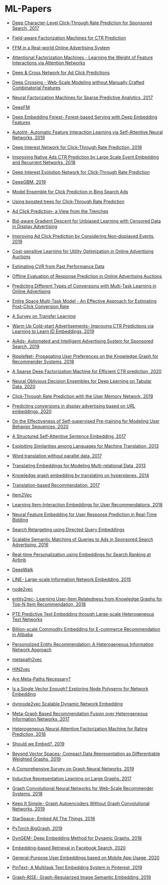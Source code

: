 # ML-Papers
  
* [Deep Character-Level Click-Through Rate Prediction for Sponsored Search, 2017](https://github.com/manjunath5496/ML-Papers/blob/main/Deep%20Character-Level%20Click-Through%20Rate%20Prediction%20for%20Sponsored%20Search.pdf)
* [Field-aware Factorization Machines for CTR Prediction](https://github.com/manjunath5496/ML-Papers/blob/main/%5BFFM%5D%20Field-aware%20Factorization%20Machines%20for%20CTR%20Prediction%20(Criteo%202016).pdf)
* [FFM in a Real-world Online Advertising System](https://github.com/manjunath5496/ML-Papers/blob/main/FFM%20in%20a%20Real-world%20Online%20Advertising%20System%202.pdf)
* [Attentional Factorization Machines - Learning the Weight of Feature Interactions via Attention Networks](https://github.com/manjunath5496/ML-Papers/blob/main/%5BAFM%5D%20Attentional%20Factorization%20Machines%20-%20Learning%20the%20Weight%20of%20Feature%20Interactions%20via%20Attention%20Networks%20(ZJU%202017).pdf)
* [Deep & Cross Network for Ad Click Predictions](https://github.com/manjunath5496/ML-Papers/blob/main/Deep%20%26%20Cross%20Network%20for%20Ad%20Click%20Predictions.pdf)
* [Deep Crossing - Web-Scale Modeling without Manually Crafted Combinatorial Features](https://github.com/manjunath5496/ML-Papers/blob/main/%5BDeep%20Crossing%5D%20Deep%20Crossing%20-%20Web-Scale%20Modeling%20without%20Manually%20Crafted%20Combinatorial%20Features%20(Microsoft%202016).pdf)
* [Neural Factorization Machines for Sparse Predictive Analytics, 2017](https://github.com/manjunath5496/ML-Papers/blob/main/Neural%20Factorization%20Machines%20for%20Sparse%20Predictive%20Analytics.pdf)
* [DeepFM](https://github.com/manjunath5496/ML-Papers/blob/main/DeepFM.pdf)
* [Deep Embedding Forest- Forest-based Serving with Deep Embedding Features](https://github.com/manjunath5496/ML-Papers/blob/main/Deep%20Embedding%20Forest-%20Forest-based%20Serving%20with%20Deep%20Embedding%20Features.pdf)
* [AutoInt- Automatic Feature Interaction Learning via Self-Attentive Neural Networks, 2019](https://github.com/manjunath5496/ML-Papers/blob/main/AutoInt-%20Automatic%20Feature%20Interaction%20Learning%20via%20Self-Attentive%20Neural%20Networks.pdf)
* [Deep Interest Network for Click-Through Rate Prediction, 2018](https://github.com/manjunath5496/ML-Papers/blob/main/Deep%20Interest%20Network%20for%20Click-Through%20Rate%20Prediction.pdf)
* [Improving Native Ads CTR Prediction by Large Scale Event Embedding and Recurrent Networks, 2018](https://github.com/manjunath5496/ML-Papers/blob/main/Improving%20Native%20Ads%20CTR%20Prediction%20by%20Large%20Scale%20Event%20Embedding%20and%20Recurrent%20Networks.pdf)
* [Deep Interest Evolution Network for Click-Through Rate Prediction](https://github.com/manjunath5496/ML-Papers/blob/main/%5BDIEN%5D%20Deep%20Interest%20Evolution%20Network%20for%20Click-Through%20Rate%20Prediction%20(Alibaba%202019).pdf)
* [DeepGBM, 2019](https://github.com/manjunath5496/ML-Papers/blob/main/DeepGBM.pdf)
* [Model Ensemble for Click Prediction in Bing Search Ads](https://github.com/manjunath5496/ML-Papers/blob/main/Model%20Ensemble%20for%20Click%20Prediction%20in%20Bing%20Search%20Ads.pdf)
* [Using boosted trees for Click-Through Rate Prediction](https://github.com/manjunath5496/ML-Papers/blob/main/TrofimovKornetovaTopinskiy-2012-Usingboostedtreesforclick-throughratepredictionforsponsoredsearch.pdf)
* [Ad Click Prediction- a View from the Trenches](https://github.com/manjunath5496/ML-Papers/blob/main/Ad%20Click%20Prediction-%20a%20View%20from%20the%20Trenches%202.pdf)
* [Bid-aware Gradient Descent for Unbiased Learning with Censored Data in Display Advertising](https://github.com/manjunath5496/ML-Papers/blob/main/Bid-aware%20Gradient%20Descent%20for%20Unbiased%20Learning%20with%20Censored%20Data%20in%20Display%20Advertising%202.pdf)
* [Improving Ad Click Prediction by Considering Non-displayed Events, 2019](https://github.com/manjunath5496/ML-Papers/blob/main/Improving%20Ad%20Click%20Prediction%20by%20Considering%20Non-displayed%20Events.pdf)
* [Cost-sensitive Learning for Utility Optimization in Online Advertising Auctions](https://github.com/manjunath5496/ML-Papers/blob/main/Cost-sensitive%20Learning%20for%20Utility%20Optimization%20in%20Online%20Advertising%20Auctions.pdf)
* [Estimating CVR from Past Performance Data](https://github.com/manjunath5496/ML-Papers/blob/main/Estimating%20CVR%20from%20Past%20Performance%20Data.pdf)
* [Offline Evaluation of Response Prediction in Online Advertising Auctions](https://github.com/manjunath5496/ML-Papers/blob/main/Offline%20Evaluation%20of%20Response%20Prediction%20in%20Online%20Advertising%20Auctions.pdf)
* [Predicting Different Types of Conversions with Multi-Task Learning in Online Advertising](https://github.com/manjunath5496/ML-Papers/blob/main/Predicting%20Different%20Types%20of%20Conversions%20with%20Multi-Task%20Learning%20in%20Online%20Advertising%2C%20Camera%20Ready.pdf)
* [Entire Space Multi-Task Model - An Effective Approach for Estimating Post-Click Conversion Rate](https://github.com/manjunath5496/ML-Papers/blob/main/%5BESMM%5D%20Entire%20Space%20Multi-Task%20Model%20-%20An%20Effective%20Approach%20for%20Estimating%20Post-Click%20Conversion%20Rate%20(Alibaba%202018).pdf)
* [A Survey on Transfer Learning](https://github.com/manjunath5496/ML-Papers/blob/main/A%20Survey%20on%20Transfer%20Learning.pdf)
* [Warm Up Cold-start Advertisements- Improving CTR Predictions via Learning to Learn ID Embeddings, 2019](https://github.com/manjunath5496/ML-Papers/blob/main/Warm%20Up%20Cold-start%20Advertisements-%20Improving%20CTR%20Predictions%20via%20Learning%20to%20Learn%20ID%20Embeddings.pdf)
* [AiAds- Automated and Intelligent Advertising System for Sponsored Search, 2019](https://github.com/manjunath5496/ML-Papers/blob/main/AiAds-%20Automated%20and%20Intelligent%20Advertising%20System%20for%20Sponsored%20Search.pdf)
* [RippleNet- Propagating User Preferences on the Knowledge Graph for Recommender Systems, 2018](https://github.com/manjunath5496/ML-Papers/blob/main/RippleNet-%20Propagating%20User%20Preferences%20on%20the%20Knowledge%20Graph%20for%20Recommender%20Systems%202.pdf)
* [A Sparse Deep Factorization Machine for Efficient CTR prediction, 2020](https://github.com/manjunath5496/ML-Papers/blob/main/A%20Sparse%20Deep%20Factorization%20Machine%20for%20Efficient%20CTR%20prediction.pdf)
* [Neural Oblivious Decision Ensembles for Deep Learning on Tabular Data, 2020](https://github.com/manjunath5496/ML-Papers/blob/main/neural_oblivious_decision_ensembles_for_deep_learning_on_tabular_data.pdf)
* [Click-Through Rate Prediction with the User Memory Network, 2019](https://github.com/manjunath5496/ML-Papers/blob/main/Click-Through%20Rate%20Prediction%20with%20the%20User%20Memory%20Network.pdf)
* [Predicting conversions in display advertising based on URL embeddings, 2020](https://github.com/manjunath5496/ML-Papers/blob/main/Predicting%20conversions%20in%20display%20advertising%20based%20on%20URL%20embeddings.pdf)
* [On the Effectiveness of Self-supervised Pre-training for Modeling User Behavior Sequences, 2020](https://github.com/manjunath5496/ML-Papers/blob/main/On%20the%20Effectiveness%20of%20Self-supervised%20Pre-training%20for%20Modeling%20User%20Behavior%20Sequences.pdf)
  

  
* [A Structured Self-Attentive Sentence Embedding, 2017](https://github.com/manjunath5496/ML-Papers/blob/main/A%20Structured%20Self-Attentive%20Sentence%20Embedding.pdf)
* [Exploiting Similarities among Languages for Machine Translation, 2013](https://arxiv.org/pdf/1309.4168.pdf)
* [Word translation without parallel data, 2017](https://github.com/manjunath5496/ML-Papers/blob/main/Word%20translation%20without%20parallel%20data.pdf)
* [Translating Embeddings for Modeling Multi-relational Data, 2013](https://github.com/manjunath5496/ML-Papers/blob/main/Translating%20Embeddings%20for%20Modeling%20Multi-relational%20Data.pdf)
* [Knowledge graph embedding by translating on hyperplanes, 2014](https://github.com/manjunath5496/ML-Papers/blob/main/Knowledge%20Graph%20Embedding%20by%20Translating%20on%20Hyperplanes.pdf)
* [Translation-based Recommendation, 2017](https://github.com/manjunath5496/ML-Papers/blob/main/Translation-based%20Recommendation.pdf)
* [Item2Vec](https://github.com/manjunath5496/ML-Papers/blob/main/Item2Vec.pdf)
* [Learning Item-Interaction Embeddings for User Recommendations, 2018](https://github.com/manjunath5496/ML-Papers/blob/main/Learning%20Item-Interaction%20Embeddings%20for%20User%20Recommendations.pdf)
* [Neural Feature Embedding for User Response Prediction in Real-Time Bidding](https://github.com/manjunath5496/ML-Papers/blob/main/Neural%20Feature%20Embedding%20for%20User%20Response%20Prediction%20in%20Real-Time%20Bidding.pdf)
* [Search Retargeting using Directed Query Embeddings](https://github.com/manjunath5496/ML-Papers/blob/main/Search%20Retargeting%20using%20Directed%20Query%20Embeddings.pdf)
* [Scalable Semantic Matching of Queries to Ads in Sponsored Search Advertising, 2016](https://github.com/manjunath5496/ML-Papers/blob/main/Scalable%20Semantic%20Matching%20of%20Queries%20to%20Ads%20in%20Sponsored%20Search%20Advertising.pdf)
* [Real-time Personalization using Embeddings for Search Ranking at Airbnb](https://github.com/manjunath5496/ML-Papers/blob/main/%5BAirbnb%20Embedding%5D%20Real-time%20Personalization%20using%20Embeddings%20for%20Search%20Ranking%20at%20Airbnb%20(Airbnb%202018).pdf)
* [DeepWalk](https://github.com/manjunath5496/ML-Papers/blob/main/DeepWalk.pdf)
* [LINE- Large-scale Information Network Embedding, 2015](https://github.com/manjunath5496/ML-Papers/blob/main/LINE-%20Large-scale%20Information%20Network%20Embedding.pdf)
* [node2vec](https://github.com/manjunath5496/ML-Papers/blob/main/node2vec-kdd16.pdf)
* [entity2rec- Learning User-Item Relatedness from Knowledge Graphs for Top-N Item Recommendation, 2018](https://github.com/manjunath5496/ML-Papers/blob/main/entity2rec-%20Learning%20User-Item%20Relatedness%20from%20Knowledge%20Graphs%20for%20Top-N%20Item%20Recommendation.pdf)
* [PTE Predictive Text Embedding through Large-scale Heterogeneous Text Networks](https://github.com/manjunath5496/ML-Papers/blob/main/PTE%20Predictive%20Text%20Embedding%20through%20Large-scale%20Heterogeneous%20Text%20Networks.pdf)
* [Billion-scale Commodity Embedding for E-commerce Recommendation in Alibaba](https://github.com/manjunath5496/ML-Papers/blob/main/%5BAlibaba%20Embedding%5D%20Billion-scale%20Commodity%20Embedding%20for%20E-commerce%20Recommendation%20in%20Alibaba%20(Alibaba%202018).pdf)
* [Personolized Entity Recommendation: A Heterogeneous Information Network Approach](https://github.com/manjunath5496/ML-Papers/blob/main/RecSysAHeterogeneousInformationNetworkApproach.pdf)
* [metapath2vec](https://github.com/manjunath5496/ML-Papers/blob/main/KDD17-dong-chawla-swami-metapath2vec.pdf)
* [HIN2vec](https://github.com/manjunath5496/ML-Papers/blob/main/2017.%20CIKM%20HIN2Vec.pdf)
* [Are Meta-Paths Necessary?](https://github.com/manjunath5496/ML-Papers/blob/main/Are%20Meta-Paths%20Necessary%3F.pdf)
* [Is a Single Vector Enough? Exploring Node Polysemy for Network Embedding](https://github.com/manjunath5496/ML-Papers/blob/main/Is%20a%20Single%20Vector%20Enough%3F%20Exploring%20Node%20Polysemy%20for%20Network%20Embedding.pdf)
* [dynnode2vec Scalable Dynamic Network Embedding](https://github.com/manjunath5496/ML-Papers/blob/main/dynnode2vec%20Scalable%20Dynamic%20Network%20Embedding.pdf)
* [Meta-Graph Based Recommendation Fusion over Heterogeneous Information Networks, 2017](https://github.com/manjunath5496/ML-Papers/blob/main/Meta-Graph%20Based%20Recommendation%20Fusion%20over%20Heterogeneous%20Information%20Networks.pdf)
* [Heterogeneous Neural Attentive Factorization Machine for Rating Prediction, 2018](https://github.com/manjunath5496/ML-Papers/blob/main/Heterogeneous%20Neural%20Attentive%20Factorization%20Machine%20for%20Rating%20Prediction.pdf)
* [Should we Embed?, 2019](https://github.com/manjunath5496/ML-Papers/blob/main/Should%20we%20Embed%3F.pdf)
* [Beyond Vector Spaces- Compact Data Representation as Differentiable Weighted Graphs, 2019](https://github.com/manjunath5496/ML-Papers/blob/main/Beyond%20Vector%20Spaces-%20Compact%20Data%20Representation%20as%20Differentiable%20Weighted%20Graphs.pdf)
* [A Comprehensive Survey on Graph Neural Networks, 2019](https://github.com/manjunath5496/ML-Papers/blob/main/A%20Comprehensive%20Survey%20on%20Graph%20Neural%20Networks.pdf)
* [Inductive Representation Learning on Large Graphs, 2017](https://github.com/manjunath5496/ML-Papers/blob/main/Inductive%20Representation%20Learning%20on%20Large%20Graphs.pdf)
* [Graph Convolutional Neural Networks for Web-Scale Recommender Systems, 2018](https://github.com/manjunath5496/ML-Papers/blob/main/Graph%20Convolutional%20Neural%20Networks%20for%20Web-Scale%20Recommender%20Systems.pdf)
* [Keep It Simple- Graph Autoencoders Without Graph Convolutional Networks, 2019](https://github.com/manjunath5496/ML-Papers/blob/main/Keep%20It%20Simple-%20Graph%20Autoencoders%20Without%20Graph%20Convolutional%20Networks.pdf)
* [StarSpace- Embed All The Things, 2018](https://github.com/manjunath5496/ML-Papers/blob/main/StarSpace-%20Embed%20All%20The%20Things.pdf)
* [PyTorch BigGraph, 2019](https://github.com/manjunath5496/ML-Papers/blob/main/PyTorch%20BigGraph.pdf)
* [DynGEM- Deep Embedding Method for Dynamic Graphs, 2018](https://github.com/manjunath5496/ML-Papers/blob/main/DynGEM-%20Deep%20Embedding%20Method%20for%20Dynamic%20Graphs.pdf)
* [Embedding-based Retrieval in Facebook Search, 2020](https://github.com/manjunath5496/ML-Papers/blob/main/Embedding-based%20Retrieval%20in%20Facebook%20Search.pdf)
* [General-Purpose User Embeddings based on Mobile App Usage, 2020](https://github.com/manjunath5496/ML-Papers/blob/main/General-Purpose%20User%20Embeddings%20based%20on%20Mobile%20App%20Usage.pdf)
* [PinText- A Multitask Text Embedding System in Pinterest, 2019](https://github.com/manjunath5496/ML-Papers/blob/main/PinText-%20A%20Multitask%20Text%20Embedding%20System%20in%20Pinterest.pdf)
* [Graph-RISE- Graph-Regularized Image Semantic Embedding, 2019](https://github.com/manjunath5496/ML-Papers/blob/main/Graph-RISE-%20Graph-Regularized%20Image%20Semantic%20Embedding%20.pdf)
